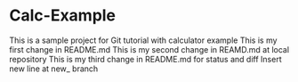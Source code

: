 # Calc-Example
This is a sample project for Git tutorial with calculator example
This is my first change in README.md
This is my second change in REAMD.md at local repository
This is my third change in README.md for status and diff
Insert new line at new_ branch
